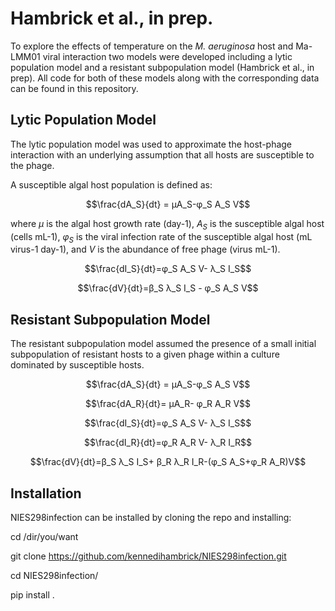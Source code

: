 # Hambrick et al., in prep.
To explore the effects of temperature on the _M. aeruginosa_ host and Ma-LMM01 viral interaction two models were developed including a lytic population model and a resistant subpopulation model (Hambrick et al., in prep). All code for both of these models along with the corresponding data can be found in this repository.

**Lytic Population Model**
----------------------------
The lytic population model was used to approximate the host-phage interaction with an underlying assumption that all hosts are susceptible to the phage.

A susceptible algal host population is defined as:

$$\frac{dA_S}{dt} = μA_S-φ_S A_S V$$

where $μ$ is the algal host growth rate (day-1), $A_S$ is the susceptible algal host (cells mL-1), $φ_S$ is the viral infection rate of the susceptible algal host (mL virus-1 day-1), and $V$ is the abundance of free phage (virus mL-1). 

$$\frac{dI_S}{dt}=φ_S A_S V- λ_S I_S$$

$$\frac{dV}{dt}=β_S λ_S I_S  - φ_S A_S V$$


**Resistant Subpopulation Model**
----------------------------------
The resistant subpopulation model assumed the presence of a small initial subpopulation of resistant hosts to a given phage within a culture dominated by susceptible hosts. 

$$\frac{dA_S}{dt} = μA_S-φ_S A_S V$$

$$\frac{dA_R}{dt}= μA_R- φ_R A_R V$$

$$\frac{dI_S}{dt}=φ_S A_S V- λ_S I_S$$

$$\frac{dI_R}{dt}=φ_R A_R V- λ_R I_R$$

$$\frac{dV}{dt}=β_S λ_S I_S+ β_R λ_R I_R-(φ_S A_S+φ_R A_R)V$$

**Installation**
--------------------------------------------------------------------
NIES298infection can be installed by cloning the repo and installing:

cd /dir/you/want

git clone https://github.com/kennedihambrick/NIES298infection.git

cd NIES298infection/

pip install .
